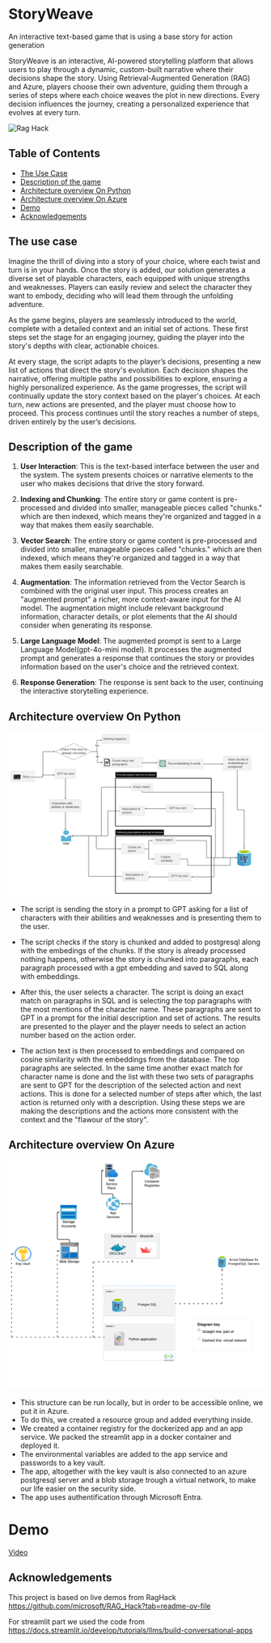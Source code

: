 # StoryWeave
An interactive text-based game that is using a base story for action generation

StoryWeave is an interactive, AI-powered storytelling platform that allows users to play through a dynamic, custom-built narrative where their decisions shape the story. Using Retrieval-Augmented Generation (RAG) and Azure, players choose their own adventure, guiding them through a series of steps where each choice weaves the plot in new directions. Every decision influences the journey, creating a personalized experience that evolves at every turn.

![Rag Hack](https://img.shields.io/badge/Hack%20Together-RAGHack-purple?style=flat&logo=<LOGO_NAME>&logoColor=white&color=6a0dad)


## Table of Contents
* [The Use Case](#The-use-case)
* [Description of the game](#Description-of-the-game)
* [Architecture overview On Python](#Architecture-overview-On-Python)
* [Architecture overview On Azure](#Architecture-overview-On-Azure)
* [Demo](#Demo)
* [Acknowledgements](#Acknowledgements)


## The use case
Imagine the thrill of diving into a story of your choice, where each twist and turn is in your hands. Once the story is added, our solution generates a diverse set of playable characters, each equipped with unique strengths and weaknesses. Players can easily review and select the character they want to embody, deciding who will lead them through the unfolding adventure.

As the game begins, players are seamlessly introduced to the world, complete with a detailed context and an initial set of actions. These first steps set the stage for an engaging journey, guiding the player into the story's depths with clear, actionable choices.

At every stage, the script adapts to the player’s decisions, presenting a new list of actions that direct the story's evolution. Each decision shapes the narrative, offering multiple paths and possibilities to explore, ensuring a highly personalized experience. As the game progresses, the script will continually update the story context based on the player's choices. At each turn, new actions are presented, and the player must choose how to proceed. This process continues until the story reaches a number of steps, driven entirely by the user’s decisions.

## Description of the game

1. **User Interaction**: This is the text-based  interface between the user and the system. The system presents choices or narrative elements to the user who makes decisions that drive the story forward.

2. **Indexing and Chunking**: The entire story or game content is pre-processed and divided into smaller, manageable pieces called "chunks." which are then indexed, which means they're organized and tagged in a way that makes them easily searchable.

3. **Vector Search**: The entire story or game content is pre-processed and divided into smaller, manageable pieces called "chunks." which are then indexed, which means they're organized and tagged in a way that makes them easily searchable.

4. **Augmentation**: The information retrieved from the Vector Search is combined with the original user input. This process creates an "augmented prompt" a richer, more context-aware input for the AI model. The augmentation might include relevant background information, character details, or plot elements that the AI should consider when generating its response.

5. **Large Language Model**: The augmented prompt is sent to a Large Language Model(gpt-4o-mini model). It processes the augmented prompt and generates a response that continues the story or provides information based on the user's choice and the retrieved context.

6. **Response Generation**: The response is sent back to the user, continuing the interactive storytelling experience.

## Architecture overview On Python

![alt text](images/diagram_1.png)

- The script is sending the story in a prompt to GPT asking for a list of characters with their abilities and weaknesses and is presenting them to the user.

- The script checks if the story is chunked and added to postgresql along with the embedings of the chunks. If the story is already processed nothing happens, otherwise the story is chunked into paragraphs, each paragraph processed with a gpt embedding and saved to SQL along with embeddings.

- After this, the user selects a character. The script is doing an exact match on paragraphs in SQL and is selecting the top paragraphs with the most mentions of the character name. These paragraphs are sent to GPT in a prompt for the initial description and set of actions. The results are presented to the player and the player needs to select an action number based on the action order.

- The action text is then processed to embeddings and compared on cosine similarity with the embeddings from the database. The top paragraphs are selected. In the same time another exact match for character name is done and the list with these two sets of paragraphs are sent to GPT for the description of the selected action and next actions. This is done for a selected number of steps after which, the last action is returned only with a description.
Using these steps we are making the descriptions and the actions more consistent with the context and the "flawour of the story".

## Architecture overview On Azure

![alt text](images/diagram_2.png)

- This structure can be run locally, but in order to be accessible online, we put it in Azure. 
- To do this, we created a resource group and added everything inside. 
- We created a container registry for the dockerized app and an app service. We packed the streamlit app in a docker container and deployed it. 
- The environmental variables are added to the app service and passwords to a key vault.
- The app, altogether with the key vault is also connected to an azure postgresql server and a blob storage trough a virtual network, to make our life easier on the security side.  
- The app uses authentification through Microsoft Entra.

# Demo

[Video](images/clip.mkv)


## Acknowledgements

This project is based on live demos from RagHack https://github.com/microsoft/RAG_Hack?tab=readme-ov-file

For streamlit part we used the code from https://docs.streamlit.io/develop/tutorials/llms/build-conversational-apps



